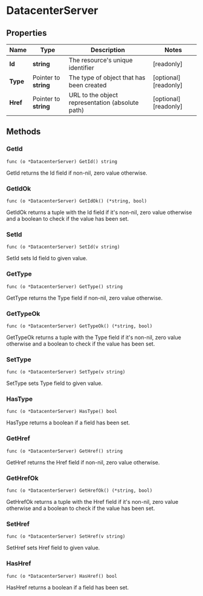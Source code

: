 # DatacenterServer



## Properties

|Name | Type | Description | Notes|
|------------ | ------------- | ------------- | -------------|
|**Id** | **string** | The resource&#39;s unique identifier | [readonly] |
|**Type** | Pointer to **string** | The type of object that has been created | [optional] [readonly] |
|**Href** | Pointer to **string** | URL to the object representation (absolute path) | [optional] [readonly] |

## Methods


### GetId

`func (o *DatacenterServer) GetId() string`

GetId returns the Id field if non-nil, zero value otherwise.

### GetIdOk

`func (o *DatacenterServer) GetIdOk() (*string, bool)`

GetIdOk returns a tuple with the Id field if it's non-nil, zero value otherwise
and a boolean to check if the value has been set.

### SetId

`func (o *DatacenterServer) SetId(v string)`

SetId sets Id field to given value.


### GetType

`func (o *DatacenterServer) GetType() string`

GetType returns the Type field if non-nil, zero value otherwise.

### GetTypeOk

`func (o *DatacenterServer) GetTypeOk() (*string, bool)`

GetTypeOk returns a tuple with the Type field if it's non-nil, zero value otherwise
and a boolean to check if the value has been set.

### SetType

`func (o *DatacenterServer) SetType(v string)`

SetType sets Type field to given value.

### HasType

`func (o *DatacenterServer) HasType() bool`

HasType returns a boolean if a field has been set.

### GetHref

`func (o *DatacenterServer) GetHref() string`

GetHref returns the Href field if non-nil, zero value otherwise.

### GetHrefOk

`func (o *DatacenterServer) GetHrefOk() (*string, bool)`

GetHrefOk returns a tuple with the Href field if it's non-nil, zero value otherwise
and a boolean to check if the value has been set.

### SetHref

`func (o *DatacenterServer) SetHref(v string)`

SetHref sets Href field to given value.

### HasHref

`func (o *DatacenterServer) HasHref() bool`

HasHref returns a boolean if a field has been set.



